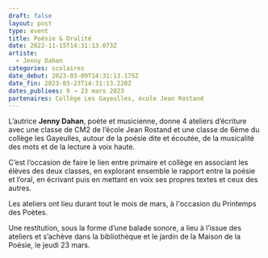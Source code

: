 ```yaml
---
draft: false
layout: post
type: event
title: Poésie & Oralité
date: 2022-11-15T14:31:13.073Z
artiste:
  - Jenny Dahan
categories: scolaires
date_debut: 2023-03-09T14:31:13.175Z
date_fin: 2023-03-23T14:31:13.220Z
dates_publiees: 9 → 23 mars 2023
partenaires: Collège Les Gayeulles, école Jean Rostand
---
```

L’autrice **Jenny Dahan**, poète et musicienne, donne 4 ateliers d’écriture avec une classe de CM2 de l’école Jean Rostand et une classe de 6ème du collège les Gayeulles, autour de la poésie dite et écoutée, de la musicalité des mots et de la lecture à voix haute.


C’est l’occasion de faire le lien entre primaire et collège en associant les élèves des deux classes, en explorant ensemble le rapport entre la poésie et l’oral, en écrivant puis en mettant en voix ses propres textes et ceux des autres.

Les ateliers ont lieu durant tout le mois de mars, à l'occasion du Printemps des Poètes.


Une restitution, sous la forme d’une balade sonore, a lieu à l’issue des ateliers et s’achève dans la bibliothèque et le jardin de la Maison de la Poésie, le jeudi 23 mars.